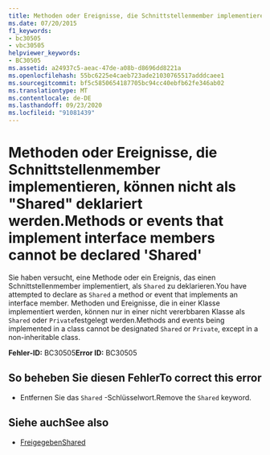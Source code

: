 ```yaml
---
title: Methoden oder Ereignisse, die Schnittstellenmember implementieren, können nicht als "Shared" deklariert werden.
ms.date: 07/20/2015
f1_keywords:
- bc30505
- vbc30505
helpviewer_keywords:
- BC30505
ms.assetid: a24937c5-aeac-47de-a08b-d8696dd8221a
ms.openlocfilehash: 55bc6225e4caeb723ade21030765517adddcaee1
ms.sourcegitcommit: bf5c5850654187705bc94cc40ebfb62fe346ab02
ms.translationtype: MT
ms.contentlocale: de-DE
ms.lasthandoff: 09/23/2020
ms.locfileid: "91081439"
---
```

# <a name="methods-or-events-that-implement-interface-members-cannot-be-declared-shared"></a><span data-ttu-id="6bfb7-102">Methoden oder Ereignisse, die Schnittstellenmember implementieren, können nicht als "Shared" deklariert werden.</span><span class="sxs-lookup"><span data-stu-id="6bfb7-102">Methods or events that implement interface members cannot be declared 'Shared'</span></span>

<span data-ttu-id="6bfb7-103">Sie haben versucht, eine Methode oder ein Ereignis, das einen Schnittstellenmember implementiert, als `Shared` zu deklarieren.</span><span class="sxs-lookup"><span data-stu-id="6bfb7-103">You have attempted to declare as `Shared` a method or event that implements an interface member.</span></span> <span data-ttu-id="6bfb7-104">Methoden und Ereignisse, die in einer Klasse implementiert werden, können nur in einer nicht vererbbaren Klasse als `Shared` oder `Private`festgelegt werden.</span><span class="sxs-lookup"><span data-stu-id="6bfb7-104">Methods and events being implemented in a class cannot be designated `Shared` or `Private`, except in a non-inheritable class.</span></span>  
  
 <span data-ttu-id="6bfb7-105">**Fehler-ID:** BC30505</span><span class="sxs-lookup"><span data-stu-id="6bfb7-105">**Error ID:** BC30505</span></span>  
  
## <a name="to-correct-this-error"></a><span data-ttu-id="6bfb7-106">So beheben Sie diesen Fehler</span><span class="sxs-lookup"><span data-stu-id="6bfb7-106">To correct this error</span></span>  
  
- <span data-ttu-id="6bfb7-107">Entfernen Sie das `Shared` -Schlüsselwort.</span><span class="sxs-lookup"><span data-stu-id="6bfb7-107">Remove the `Shared` keyword.</span></span>  
  
## <a name="see-also"></a><span data-ttu-id="6bfb7-108">Siehe auch</span><span class="sxs-lookup"><span data-stu-id="6bfb7-108">See also</span></span>

- [<span data-ttu-id="6bfb7-109">Freigegeben</span><span class="sxs-lookup"><span data-stu-id="6bfb7-109">Shared</span></span>](../language-reference/modifiers/shared.md)

